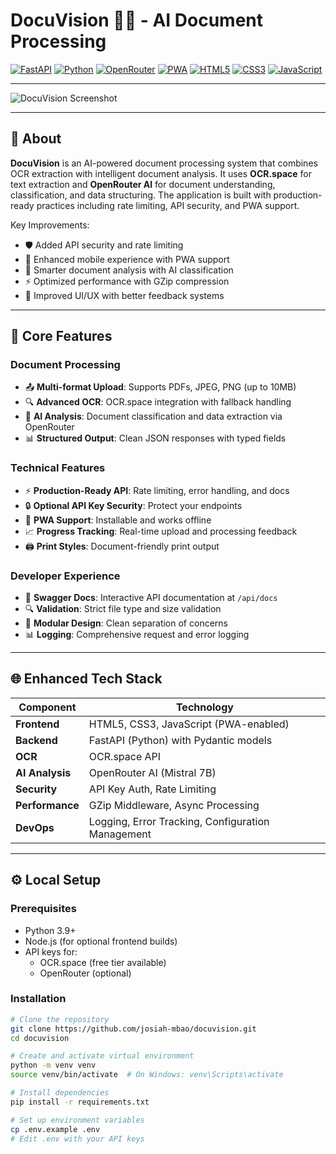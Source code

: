 # DocuVision 🧠📄 - AI Document Processing

[![FastAPI](https://img.shields.io/badge/FastAPI-005571?style=for-the-badge&logo=fastapi&logoColor=white)](https://fastapi.tiangolo.com/)
[![Python](https://img.shields.io/badge/Python-3776AB?style=for-the-badge&logo=python&logoColor=white)](https://python.org)
[![OpenRouter](https://img.shields.io/badge/OpenRouter-1E1E2D?style=for-the-badge&logo=openai&logoColor=white)](https://openrouter.ai)
[![PWA](https://img.shields.io/badge/PWA-5A0FC8?style=for-the-badge&logo=pwa&logoColor=white)](https://web.dev/progressive-web-apps/)
[![HTML5](https://img.shields.io/badge/HTML5-E34F26?style=for-the-badge&logo=html5&logoColor=white)](https://developer.mozilla.org/en-US/docs/Web/HTML)
[![CSS3](https://img.shields.io/badge/CSS3-1572B6?style=for-the-badge&logo=css3&logoColor=white)](https://developer.mozilla.org/en-US/docs/Web/CSS)
[![JavaScript](https://img.shields.io/badge/JavaScript-F7DF1E?style=for-the-badge&logo=javascript&logoColor=black)](https://developer.mozilla.org/en-US/docs/Web/JavaScript)

---

![DocuVision Screenshot](https://github.com/user-attachments/assets/497c3d82-f396-4d54-92c3-5df37fc0e249)

---

## 📄 About

**DocuVision** is an AI-powered document processing system that combines OCR extraction with intelligent document analysis. It uses **OCR.space** for text extraction and **OpenRouter AI** for document understanding, classification, and data structuring. The application is built with production-ready practices including rate limiting, API security, and PWA support.

Key Improvements:
- 🛡️ Added API security and rate limiting
- 📱 Enhanced mobile experience with PWA support
- 🧠 Smarter document analysis with AI classification
- ⚡ Optimized performance with GZip compression
- 🎨 Improved UI/UX with better feedback systems

---

## 🧠 Core Features

### Document Processing
- 📤 **Multi-format Upload**: Supports PDFs, JPEG, PNG (up to 10MB)
- 🔍 **Advanced OCR**: OCR.space integration with fallback handling
- 🧠 **AI Analysis**: Document classification and data extraction via OpenRouter
- 📊 **Structured Output**: Clean JSON responses with typed fields

### Technical Features
- ⚡ **Production-Ready API**: Rate limiting, error handling, and docs
- 🔒 **Optional API Key Security**: Protect your endpoints
- 📱 **PWA Support**: Installable and works offline
- 📈 **Progress Tracking**: Real-time upload and processing feedback
- 🖨️ **Print Styles**: Document-friendly print output

### Developer Experience
- 📝 **Swagger Docs**: Interactive API documentation at `/api/docs`
- 🔍 **Validation**: Strict file type and size validation
- 🧩 **Modular Design**: Clean separation of concerns
- 📊 **Logging**: Comprehensive request and error logging

---

## 🌐 Enhanced Tech Stack

| Component          | Technology                                                                 |
|--------------------|---------------------------------------------------------------------------|
| **Frontend**       | HTML5, CSS3, JavaScript (PWA-enabled)                                    |
| **Backend**        | FastAPI (Python) with Pydantic models                                    |
| **OCR**           | OCR.space API                                                            |
| **AI Analysis**    | OpenRouter AI (Mistral 7B)                                               |
| **Security**       | API Key Auth, Rate Limiting                                              |
| **Performance**    | GZip Middleware, Async Processing                                       |
| **DevOps**         | Logging, Error Tracking, Configuration Management                       |

---

## ⚙️ Local Setup

### Prerequisites
- Python 3.9+
- Node.js (for optional frontend builds)
- API keys for:
  - OCR.space (free tier available)
  - OpenRouter (optional)

### Installation
```bash
# Clone the repository
git clone https://github.com/josiah-mbao/docuvision.git
cd docuvision

# Create and activate virtual environment
python -m venv venv
source venv/bin/activate  # On Windows: venv\Scripts\activate

# Install dependencies
pip install -r requirements.txt

# Set up environment variables
cp .env.example .env
# Edit .env with your API keys